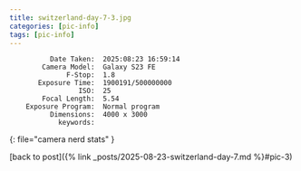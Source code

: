 ```yaml
---
title: switzerland-day-7-3.jpg
categories: [pic-info]
tags: [pic-info]
---
```


```text
          Date Taken:  2025:08:23 16:59:14
        Camera Model:  Galaxy S23 FE
              F-Stop:  1.8
       Exposure Time:  1900191/500000000
                 ISO:  25
        Focal Length:  5.54
    Exposure Program:  Normal program
          Dimensions:  4000 x 3000
            keywords:  
```
{: file="camera nerd stats" }

[back to post]({% link _posts/2025-08-23-switzerland-day-7.md %}#pic-3)